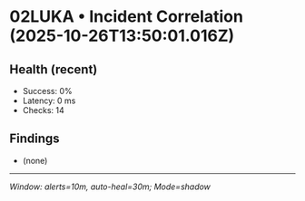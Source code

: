 # 02LUKA • Incident Correlation (2025-10-26T13:50:01.016Z)

## Health (recent)
- Success: 0%
- Latency: 0 ms
- Checks: 14

## Findings
- (none)

---
_Window: alerts=10m, auto-heal=30m; Mode=shadow_